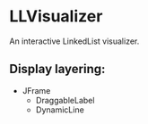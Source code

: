 # LLVisualizer
An interactive LinkedList visualizer.

## Display layering:
- JFrame
    - DraggableLabel
    - DynamicLine
